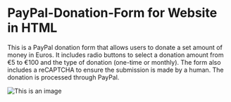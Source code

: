 # PayPal-Donation-Form for Website in HTML
This is a PayPal donation form that allows users to donate a set amount of money in Euros. It includes radio buttons to select a donation amount from €5 to €100 and the type of donation (one-time or monthly). The form also includes a reCAPTCHA to ensure the submission is made by a human. The donation is processed through PayPal.

![This is an image](https://i.postimg.cc/13ksSLJZ/02ae3d0336b9abfd2d363c591b846399.png)

